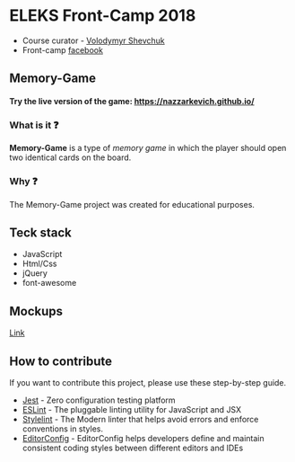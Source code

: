 # ELEKS Front-Camp 2018

* Course curator - [Volodymyr Shevchuk](https://github.com/dosandk)
* Front-camp [facebook](https://www.facebook.com/groups/270300106928894)

## Memory-Game

#### Try the live version of the game: https://nazzarkevich.github.io/

### What is it ❓
**Memory-Game** is a type of *memory game* in which the player should open two identical cards on the board.

### Why ❓
The Memory-Game project was created for educational purposes.

## Teck stack

* JavaScript
* Html/Css
* jQuery
* font-awesome

## Mockups

[Link](https://wireframepro.mockflow.com/view/M0f7a8708e3cbcf4bcc41023534d451f11539372554163#/page/ca1c6b57a7b24ef3bb8c202f290dbac0) 

## How to contribute

If you want to contribute this project, please use these step-by-step guide.


* [Jest](https://jestjs.io) - Zero configuration testing platform
* [ESLint](https://eslint.org/) - The pluggable linting utility for JavaScript and JSX
* [Stylelint](https://stylelint.io/) - The Modern linter that helps avoid errors and enforce conventions in styles.
* [EditorConfig](https://editorconfig.org/) - EditorConfig helps developers define and maintain consistent coding styles between different editors and IDEs
